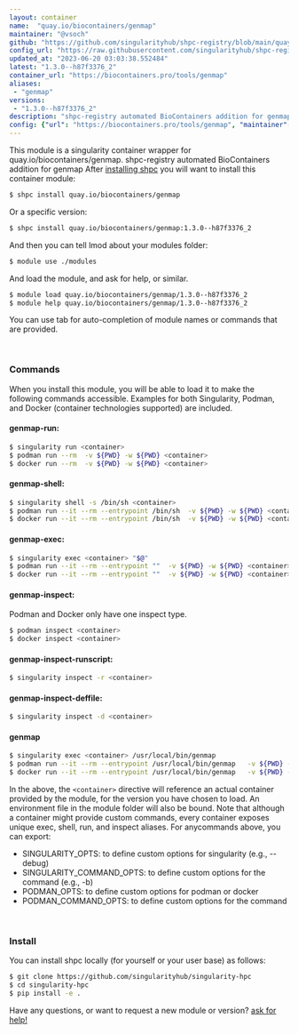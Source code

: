 ```yaml
---
layout: container
name:  "quay.io/biocontainers/genmap"
maintainer: "@vsoch"
github: "https://github.com/singularityhub/shpc-registry/blob/main/quay.io/biocontainers/genmap/container.yaml"
config_url: "https://raw.githubusercontent.com/singularityhub/shpc-registry/main/quay.io/biocontainers/genmap/container.yaml"
updated_at: "2023-06-20 03:03:38.552484"
latest: "1.3.0--h87f3376_2"
container_url: "https://biocontainers.pro/tools/genmap"
aliases:
 - "genmap"
versions:
 - "1.3.0--h87f3376_2"
description: "shpc-registry automated BioContainers addition for genmap"
config: {"url": "https://biocontainers.pro/tools/genmap", "maintainer": "@vsoch", "description": "shpc-registry automated BioContainers addition for genmap", "latest": {"1.3.0--h87f3376_2": "sha256:33fac3318194845d21605cc9df342aeda22d3823f35b351a7d63880da1301c30"}, "tags": {"1.3.0--h87f3376_2": "sha256:33fac3318194845d21605cc9df342aeda22d3823f35b351a7d63880da1301c30"}, "docker": "quay.io/biocontainers/genmap", "aliases": {"genmap": "/usr/local/bin/genmap"}}
---
```


This module is a singularity container wrapper for quay.io/biocontainers/genmap.
shpc-registry automated BioContainers addition for genmap
After [installing shpc](#install) you will want to install this container module:


```bash
$ shpc install quay.io/biocontainers/genmap
```

Or a specific version:

```bash
$ shpc install quay.io/biocontainers/genmap:1.3.0--h87f3376_2
```

And then you can tell lmod about your modules folder:

```bash
$ module use ./modules
```

And load the module, and ask for help, or similar.

```bash
$ module load quay.io/biocontainers/genmap/1.3.0--h87f3376_2
$ module help quay.io/biocontainers/genmap/1.3.0--h87f3376_2
```

You can use tab for auto-completion of module names or commands that are provided.

<br>

### Commands

When you install this module, you will be able to load it to make the following commands accessible.
Examples for both Singularity, Podman, and Docker (container technologies supported) are included.

#### genmap-run:

```bash
$ singularity run <container>
$ podman run --rm  -v ${PWD} -w ${PWD} <container>
$ docker run --rm  -v ${PWD} -w ${PWD} <container>
```

#### genmap-shell:

```bash
$ singularity shell -s /bin/sh <container>
$ podman run --it --rm --entrypoint /bin/sh  -v ${PWD} -w ${PWD} <container>
$ docker run --it --rm --entrypoint /bin/sh  -v ${PWD} -w ${PWD} <container>
```

#### genmap-exec:

```bash
$ singularity exec <container> "$@"
$ podman run --it --rm --entrypoint ""  -v ${PWD} -w ${PWD} <container> "$@"
$ docker run --it --rm --entrypoint ""  -v ${PWD} -w ${PWD} <container> "$@"
```

#### genmap-inspect:

Podman and Docker only have one inspect type.

```bash
$ podman inspect <container>
$ docker inspect <container>
```

#### genmap-inspect-runscript:

```bash
$ singularity inspect -r <container>
```

#### genmap-inspect-deffile:

```bash
$ singularity inspect -d <container>
```


#### genmap

```bash
$ singularity exec <container> /usr/local/bin/genmap
$ podman run --it --rm --entrypoint /usr/local/bin/genmap   -v ${PWD} -w ${PWD} <container> -c " $@"
$ docker run --it --rm --entrypoint /usr/local/bin/genmap   -v ${PWD} -w ${PWD} <container> -c " $@"
```



In the above, the `<container>` directive will reference an actual container provided
by the module, for the version you have chosen to load. An environment file in the
module folder will also be bound. Note that although a container
might provide custom commands, every container exposes unique exec, shell, run, and
inspect aliases. For anycommands above, you can export:

 - SINGULARITY_OPTS: to define custom options for singularity (e.g., --debug)
 - SINGULARITY_COMMAND_OPTS: to define custom options for the command (e.g., -b)
 - PODMAN_OPTS: to define custom options for podman or docker
 - PODMAN_COMMAND_OPTS: to define custom options for the command

<br>

### Install

You can install shpc locally (for yourself or your user base) as follows:

```bash
$ git clone https://github.com/singularityhub/singularity-hpc
$ cd singularity-hpc
$ pip install -e .
```

Have any questions, or want to request a new module or version? [ask for help!](https://github.com/singularityhub/singularity-hpc/issues)